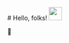 \# Hello, folks! <img src="https://raw.githubusercontent.com/MartinHeinz/MartinHeinz/master/wave.gif" width="30px">

🌄
